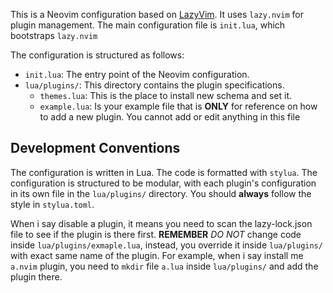 This is a Neovim configuration based on [LazyVim](https://www.lazyvim.org/). It uses `lazy.nvim` for plugin management. The main configuration file is `init.lua`, which bootstraps `lazy.nvim`

The configuration is structured as follows:

- `init.lua`: The entry point of the Neovim configuration.
- `lua/plugins/`: This directory contains the plugin specifications.
  - `themes.lua`: This is the place to install new schema and set it.
  - `example.lua`: Is your example file that is **ONLY** for reference on how to add a new plugin. You cannot add or edit anything in this file

## Development Conventions

The configuration is written in Lua. The code is formatted with `stylua`. The configuration is structured to be modular, with each plugin's configuration in its own file in the `lua/plugins/` directory. You should **always** follow the style in `stylua.toml`.

When i say disable a plugin, it means you need to scan the lazy-lock.json file to see if the plugin is there first. **REMEMBER** _DO NOT_ change code inside `lua/plugins/exmaple.lua`, instead, you override it inside `lua/plugins/` with exact same name of the plugin. For example, when i say install me `a.nvim` plugin, you need to `mkdir` file `a.lua` inside `lua/plugins/` and add the plugin there.
